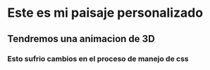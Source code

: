 # Este es mi paisaje personalizado
## Tendremos una animacion de 3D
### Esto sufrio cambios en el proceso de manejo de css
